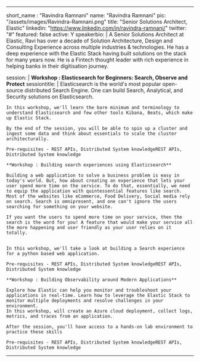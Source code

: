 ---

short_name : "Ravindra Ramnani"
name: "Ravindra Ramnani"
pic: "/assets/images/Ravindra-Ramnani.png"
title: "Senior Solutions Architect, Elastic"
linkedin: "https://www.linkedin.com/in/ravindra-ramnani/"
twitter: "#"
featured: false
active: Y
speakerbio: |
    A Senior Solutions Architect at Elastic, Ravi has over a decade of Solution Architecture, Design and Consulting Experience across multiple industries & technologies. He has a deep experience with the Elastic Stack having built solutions on the stack for many years now. He is a Fintech thought leader with rich experience in helping banks in their digitisation journey.

session: |
    **Workshop : Elasticsearch for Beginners: Search, Observe and Protect**
sessiontitle: |
    Elasticsearch is the world's most popular open-source distributed Search Engine. One can build Search, Analytical, and Security solutions on Elasticsearch. 

    In this workshop, we'll learn the bare minimum and terminology to understand Elasticsearch and few other tools Kibana, Beats, which make up Elastic Stack. 

    By the end of the session, you will be able to spin up a cluster and ingest some data and think about essentials to scale the cluster architecturally. 

    Pre-requisites - REST APIs, Distributed System knowledgeREST APIs, Distributed System knowledge

    **Workshop : Building search experiences using Elasticsearch**

    Building a web application to solve a business problem is easy in today's world. But, how about creating an experience that lets your user spend more time on the service. To do that, essentially, we need to equip the application with quintessential features like search. Most of the websites like eCommerce, Food Delivery, Social media rely on search. Search is omnipresent, and one can't ignore the users searching for something on your website.

    If you want the users to spend more time on your service, then the search is the word for you! A feature that would make your service all the more happening and user friendly as your user relies on it totally.


    In this workshop, we'll take a look at building a Search experience for a python based web application. 

    Pre-requisites - REST APIs, Distributed System knowledgeREST APIs, Distributed System knowledge

    **Workshop : Building Observability around Modern Applications**

    Explore how Elastic can help you monitor and troubleshoot your applications in real-time. Learn how to leverage the Elastic Stack to monitor multiple deployments and resolve challenges in your environment. 
    In this workshop, will create an Azure cloud deployment, collect logs, metrics, and traces from an application. 

    After the session, you'll have access to a hands-on lab environment to practice these skills

    Pre-requisites - REST APIs, Distributed System knowledgeREST APIs, Distributed System knowledge

    
---